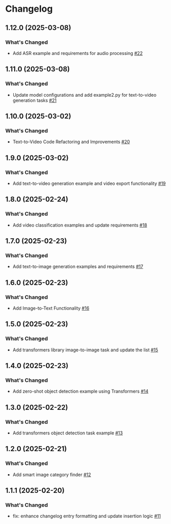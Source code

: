 # Changelog

## 1.12.0 (2025-03-08)

### What's Changed

- Add ASR example and requirements for audio processing [#22](https://github.com/foyzulkarim/transformers-tasks/pull/22)


## 1.11.0 (2025-03-08)

### What's Changed

- Update model configurations and add example2.py for text-to-video generation tasks [#21](https://github.com/foyzulkarim/transformers-tasks/pull/21)


## 1.10.0 (2025-03-02)

### What's Changed

- Text-to-Video Code Refactoring and Improvements [#20](https://github.com/foyzulkarim/transformers-tasks/pull/20)


## 1.9.0 (2025-03-02)

### What's Changed

- Add text-to-video generation example and video export functionality [#19](https://github.com/foyzulkarim/transformers-tasks/pull/19)


## 1.8.0 (2025-02-24)

### What's Changed

- Add video classification examples and update requirements [#18](https://github.com/foyzulkarim/transformers-tasks/pull/18)


## 1.7.0 (2025-02-23)

### What's Changed

- Add text-to-image generation examples and requirements [#17](https://github.com/foyzulkarim/transformers-tasks/pull/17)


## 1.6.0 (2025-02-23)

### What's Changed

- Add Image-to-Text Functionality [#16](https://github.com/foyzulkarim/transformers-tasks/pull/16)


## 1.5.0 (2025-02-23)

### What's Changed

- Add transformers library image-to-image task and update the list [#15](https://github.com/foyzulkarim/transformers-tasks/pull/15)


## 1.4.0 (2025-02-23)

### What's Changed

- Add zero-shot object detection example using Transformers [#14](https://github.com/foyzulkarim/transformers-tasks/pull/14)


## 1.3.0 (2025-02-22)

### What's Changed

- Add transformers object detection task example [#13](https://github.com/foyzulkarim/transformers-tasks/pull/13)


## 1.2.0 (2025-02-21)

### What's Changed

- Add smart image category finder [#12](https://github.com/foyzulkarim/ai-course-practice/pull/12)


## 1.1.1 (2025-02-20)

### What's Changed

- fix: enhance changelog entry formatting and update insertion logic [#11](https://github.com/foyzulkarim/ai-course-practice/pull/11)

